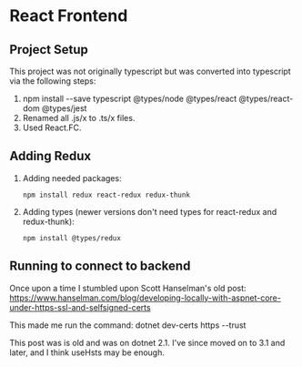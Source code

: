 # React Frontend


## Project Setup

This project was not originally typescript but was converted into typescript via the following steps:

1. npm install --save typescript @types/node @types/react @types/react-dom @types/jest
2. Renamed all .js/x to .ts/x files.
3. Used React.FC.


## Adding Redux

1. Adding needed packages:

    ```
    npm install redux react-redux redux-thunk
    ```

2. Adding types (newer versions don't need types for react-redux and redux-thunk):

    ```
    npm install @types/redux
    ```

## Running to connect to backend

Once upon a time I stumbled upon Scott Hanselman's old post:
https://www.hanselman.com/blog/developing-locally-with-aspnet-core-under-https-ssl-and-selfsigned-certs

This made me run the command: dotnet dev-certs https --trust

This post was is old and was on dotnet 2.1. I've since moved on to 3.1 and later,
and I think useHsts may be enough.